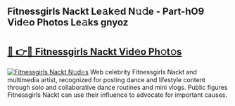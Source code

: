 ## Fitnessgirls Nackt Le𝚊k𝚎d N𝚞𝚍e - Part-hO9 Vid𝚎o Photos Le𝚊ks gnyoz

# <h2><a href="http://fb382y4.evod.top/?m=Fitnessgirls+Nackt">🔗 👉🔴 Fitnessgirls Nackt Vid𝚎o Ph𝚘t𝚘s</a></h2>

[![Fitnessgirls Nackt N𝚞d𝚎s](https://i.imgur.com/8V9OHl7.gif)](http://fb382y4.evod.top/?m=Fitnessgirls+Nackt)
Web celebrity Fitnessgirls Nackt and multimedia artist, recognized for posting dance and lifestyle content through solo and collaborative dance routines and mini vlogs. Public figures Fitnessgirls Nackt can use their influence to advocate for important causes. 
